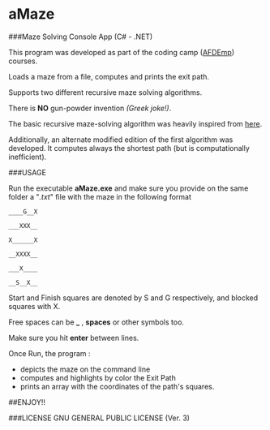 # aMaze
###Maze Solving Console App (C# - .NET)

This program was developed as part of the coding camp ([AFDEmp]) courses.

Loads a maze from a file, computes and prints the exit path.

Supports two different recursive maze solving algorithms.

There is **NO** gun-powder invention *(Greek joke!)*.

The basic recursive maze-solving algorithm was heavily inspired from [here].

Additionally, an alternate modified edition of the first algorithm was developed. It computes always the shortest path (but is computationally inefficient).

###USAGE

Run the executable **aMaze.exe** and make sure you provide on the same folder a "*.txt*" file with the maze in the following format

``____G__X``

``___XXX__``

``X______X``

``__XXXX__``

``___X____``

``__S__X__``

Start and Finish squares are denoted by S and G respectively, and blocked squares with X.

Free spaces can be **_** ,  **spaces** or other symbols too.

Make sure you hit **enter** between lines. 

Once Run, the program :
- depicts the maze on the command line 
- computes and highlights by color the Exit Path
- prints an array with the coordinates of the path's squares.

##ENJOY!!


###LICENSE
GNU GENERAL PUBLIC LICENSE (Ver. 3)


[AFDEmp]: <http://www.afdemp.org/>
[here]: <http://interactivepython.org/runestone/static/pythonds/Recursion/ExploringaMaze.html>